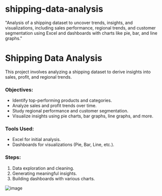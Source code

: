 # shipping-data-analysis
"Analysis of a shipping dataset to uncover trends, insights, and visualizations, including sales performance, regional trends, and customer segmentation using Excel and dashboards with charts like pie, bar, and line graphs."
# Shipping Data Analysis

This project involves analyzing a shipping dataset to derive insights into sales, profit, and regional trends. 

### Objectives:
- Identify top-performing products and categories.
- Analyze sales and profit trends over time.
- Study regional performance and customer segmentation.
- Visualize insights using pie charts, bar graphs, line graphs, and more.

### Tools Used:
- Excel for initial analysis.
- Dashboards for visualizations (Pie, Bar, Line, etc.).

### Steps:
1. Data exploration and cleaning.
2. Generating meaningful insights.
3. Building dashboards with various charts.

![image](https://github.com/user-attachments/assets/5c5e452b-5fd8-491f-b53c-8a06f20af26a)
